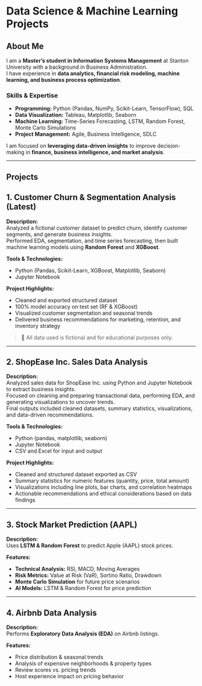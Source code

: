 # Data Science & Machine Learning Projects

## About Me  
I am a **Master’s student in Information Systems Management** at Stanton University with a background in Business Administration.  
I have experience in **data analytics, financial risk modeling, machine learning, and business process optimization**.  

### **Skills & Expertise**
- **Programming:** Python (Pandas, NumPy, Scikit-Learn, TensorFlow), SQL  
- **Data Visualization:** Tableau, Matplotlib, Seaborn  
- **Machine Learning:** Time-Series Forecasting, LSTM, Random Forest, Monte Carlo Simulations  
- **Project Management:** Agile, Business Intelligence, SDLC  

I am focused on **leveraging data-driven insights** to improve decision-making in **finance, business intelligence, and market analysis**.

---

## **Projects**

## 1. Customer Churn & Segmentation Analysis (Latest)

**Description:**  
Analyzed a fictional customer dataset to predict churn, identify customer segments, and generate business insights.  
Performed EDA, segmentation, and time series forecasting, then built machine learning models using **Random Forest** and **XGBoost**.

**Tools & Technologies:**
- Python (Pandas, Scikit-Learn, XGBoost, Matplotlib, Seaborn)
- Jupyter Notebook

**Project Highlights:**
- Cleaned and exported structured dataset  
- 100% model accuracy on test set (RF & XGBoost)  
- Visualized customer segmentation and seasonal trends  
- Delivered business recommendations for marketing, retention, and inventory strategy  

> 🔹 All data used is fictional and for educational purposes only.

---

## 2. ShopEase Inc. Sales Data Analysis

**Description:**  
Analyzed sales data for ShopEase Inc. using Python and Jupyter Notebook to extract business insights.  
Focused on cleaning and preparing transactional data, performing EDA, and generating visualizations to uncover trends.  
Final outputs included cleaned datasets, summary statistics, visualizations, and data-driven recommendations.

**Tools & Technologies:**
- Python (pandas, matplotlib, seaborn)
- Jupyter Notebook
- CSV and Excel for input and output

**Project Highlights:**
- Cleaned and structured dataset exported as CSV  
- Summary statistics for numeric features (quantity, price, total amount)  
- Visualizations including line plots, bar charts, and correlation heatmaps  
- Actionable recommendations and ethical considerations based on data findings  

---

## 3. Stock Market Prediction (AAPL)

**Description:**  
Uses **LSTM & Random Forest** to predict Apple (AAPL) stock prices.

**Features:**
- **Technical Analysis:** RSI, MACD, Moving Averages  
- **Risk Metrics:** Value at Risk (VaR), Sortino Ratio, Drawdown  
- **Monte Carlo Simulation** for future price scenarios  
- **AI Models:** LSTM & Random Forest for price prediction

---

## 4. Airbnb Data Analysis

**Description:**  
Performs **Exploratory Data Analysis (EDA)** on Airbnb listings.

**Features:**
- Price distribution & seasonal trends  
- Analysis of expensive neighborhoods & property types  
- Review scores vs. pricing trends  
- Host experience impact on pricing behavior  
